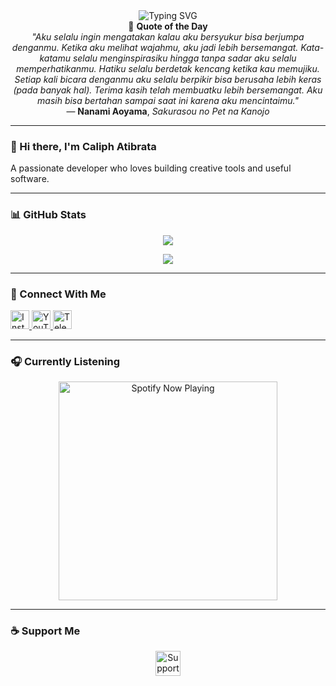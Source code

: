 <div align="center">

<img src="https://readme-typing-svg.herokuapp.com?font=Ubuntu&center=true&pause=1000&width=435&lines=Welcome+to+my+profile!;Thank+you+for+visit+my+profile!" alt="Typing SVG" />

<!-- QUOTE START -->
<div align="center">
  📜 <strong>Quote of the Day</strong><br>
  <em>"Aku selalu ingin mengatakan kalau aku bersyukur bisa berjumpa denganmu. Ketika aku melihat wajahmu, aku jadi lebih bersemangat. Kata-katamu selalu menginspirasiku hingga tanpa sadar aku selalu memperhatikanmu. Hatiku selalu berdetak kencang ketika kau memujiku. Setiap kali bicara denganmu aku selalu berpikir bisa berusaha lebih keras (pada banyak hal). Terima kasih telah membuatku lebih bersemangat. Aku masih bisa bertahan sampai saat ini karena aku mencintaimu."</em><br>
  — <strong>Nanami Aoyama</strong>, <em>Sakurasou no Pet na Kanojo</em>
</div>
<!-- QUOTE END -->

</div>

---

### 👋 Hi there, I'm **Caliph Atibrata**
A passionate developer who loves building creative tools and useful software.

---

### 📊 GitHub Stats

<p align="center">
  <img src="https://github-readme-stats.vercel.app/api?username=cabrata&bg_color=30,e96443,904e95&title_color=fff&text_color=fff&count_private=true&include_all_commits=true&icon_color=fff&hide_border=false&show_icons=true" />
</p>

<p align="center">
  <img src="https://github-readme-stats.vercel.app/api/top-langs?username=cabrata&bg_color=30,e96443,904e95&title_color=fff&text_color=fff&hide_border=true&layout=compact&langs_count=10" />
</p>

---

### 🔗 Connect With Me

<p align="left">
  <a href="https://instagram.com/caliph.dev" target="_blank">
    <img src="https://img.shields.io/badge/Instagram-%23E4405F.svg?style=for-the-badge&logo=Instagram&logoColor=white" height="30" alt="Instagram" />
  </a>
  <a href="https://youtube.com/@caliphdev" target="_blank">
    <img src="https://img.shields.io/badge/YouTube-%23FF0000.svg?style=for-the-badge&logo=YouTube&logoColor=white" height="30" alt="YouTube" />
  </a>
  <a href="https://t.me/caliphdev" target="_blank">
    <img src="https://img.shields.io/badge/Telegram-2CA5E0?style=for-the-badge&logo=telegram&logoColor=white" height="30" alt="Telegram" />
  </a>
</p>

---

### 🎧 Currently Listening

<p align="center">
  <a href="https://open.spotify.com/playlist/37i9dQZF1DX7i7SKKuAK4o?si=KwEgMrM7SbyqwuLH4ZgJdw&utm_source=copy-link" target="_blank">
    <img src="https://spotify-github-profile.kittinanx.com/api/view?uid=31kvoo3nwd5sdwgec5h3ljpxigrq&cover_image=true&theme=natemoo-re&show_offline=false&background_color=121212&interchange=false&bar_color=53b14f&bar_color_cover=false" alt="Spotify Now Playing" width="350"/>
  </a>
</p>

---

### ☕ Support Me

<p align="center">
  <a href="https://paypal.me/caliphdev" target="_blank">
    <img src="https://img.shields.io/badge/PayPal-00457C?style=for-the-badge&logo=paypal&logoColor=white" height="40" style="border:0;" alt="Support me on Trakteer">
  </a>
</p>
